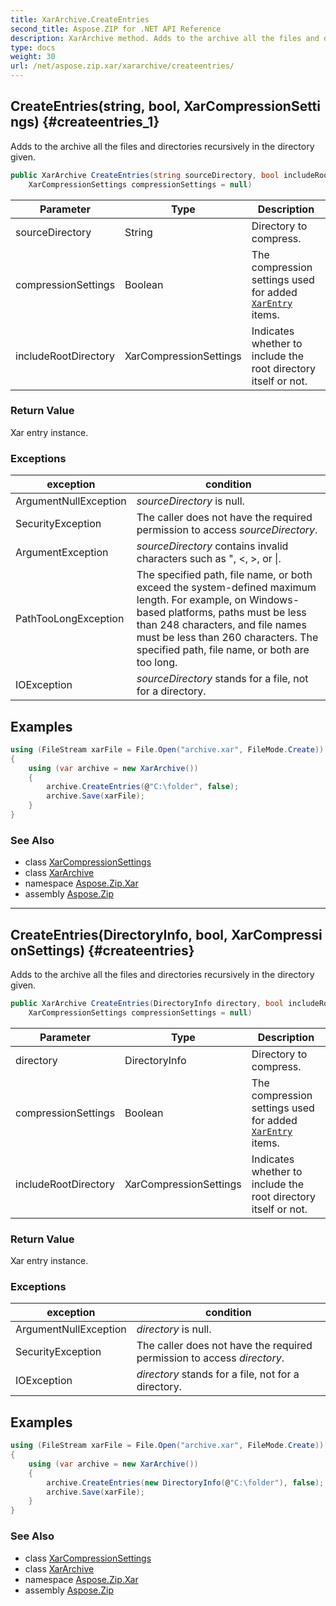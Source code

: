 ```yaml
---
title: XarArchive.CreateEntries
second_title: Aspose.ZIP for .NET API Reference
description: XarArchive method. Adds to the archive all the files and directories recursively in the directory given
type: docs
weight: 30
url: /net/aspose.zip.xar/xararchive/createentries/
---
```

## CreateEntries(string, bool, XarCompressionSettings) {#createentries_1}

Adds to the archive all the files and directories recursively in the directory given.

```csharp
public XarArchive CreateEntries(string sourceDirectory, bool includeRootDirectory = true, 
    XarCompressionSettings compressionSettings = null)
```

| Parameter | Type | Description |
| --- | --- | --- |
| sourceDirectory | String | Directory to compress. |
| compressionSettings | Boolean | The compression settings used for added [`XarEntry`](../../xarentry/) items. |
| includeRootDirectory | XarCompressionSettings | Indicates whether to include the root directory itself or not. |

### Return Value

Xar entry instance.

### Exceptions

| exception | condition |
| --- | --- |
| ArgumentNullException | *sourceDirectory* is null. |
| SecurityException | The caller does not have the required permission to access *sourceDirectory*. |
| ArgumentException | *sourceDirectory* contains invalid characters such as ", &lt;, &gt;, or &#x7C;. |
| PathTooLongException | The specified path, file name, or both exceed the system-defined maximum length. For example, on Windows-based platforms, paths must be less than 248 characters, and file names must be less than 260 characters. The specified path, file name, or both are too long. |
| IOException | *sourceDirectory* stands for a file, not for a directory. |

## Examples

```csharp
using (FileStream xarFile = File.Open("archive.xar", FileMode.Create))
{
    using (var archive = new XarArchive())
    {
        archive.CreateEntries(@"C:\folder", false);
        archive.Save(xarFile);
    }
}
```

### See Also

* class [XarCompressionSettings](../../xarcompressionsettings/)
* class [XarArchive](../)
* namespace [Aspose.Zip.Xar](../../xararchive/)
* assembly [Aspose.Zip](../../../)

---

## CreateEntries(DirectoryInfo, bool, XarCompressionSettings) {#createentries}

Adds to the archive all the files and directories recursively in the directory given.

```csharp
public XarArchive CreateEntries(DirectoryInfo directory, bool includeRootDirectory = true, 
    XarCompressionSettings compressionSettings = null)
```

| Parameter | Type | Description |
| --- | --- | --- |
| directory | DirectoryInfo | Directory to compress. |
| compressionSettings | Boolean | The compression settings used for added [`XarEntry`](../../xarentry/) items. |
| includeRootDirectory | XarCompressionSettings | Indicates whether to include the root directory itself or not. |

### Return Value

Xar entry instance.

### Exceptions

| exception | condition |
| --- | --- |
| ArgumentNullException | *directory* is null. |
| SecurityException | The caller does not have the required permission to access *directory*. |
| IOException | *directory* stands for a file, not for a directory. |

## Examples

```csharp
using (FileStream xarFile = File.Open("archive.xar", FileMode.Create))
{
    using (var archive = new XarArchive())
    {
        archive.CreateEntries(new DirectoryInfo(@"C:\folder"), false);
        archive.Save(xarFile);
    }
}
```

### See Also

* class [XarCompressionSettings](../../xarcompressionsettings/)
* class [XarArchive](../)
* namespace [Aspose.Zip.Xar](../../xararchive/)
* assembly [Aspose.Zip](../../../)


